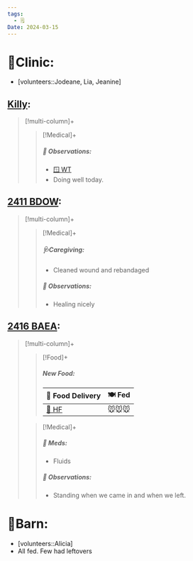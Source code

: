 ```yaml
---
tags:
  - 🗒️
Date: 2024-03-15
---
```


# 🏥Clinic:
- [volunteers::Jodeane, Lia, Jeanine]

## [Killy](../RARE%20Birds/Ed%20Birds/Killy.md):
> [!multi-column]+
>
>> [!Medical]+
>> ##### 🔭 Observations:
>> - [🪟 WT](../Admin/Codes/Window%20time.md)
>> - Doing well today.

## [2411 BDOW](../RARE%20Birds/2411%20BDOW.md):
> [!multi-column]+
>
>> [!Medical]+
>> ##### 🩺Caregiving:
>> - Cleaned wound and rebandaged
>>
>> ##### 🔭 Observations:
>> - Healing nicely

## [2416 BAEA](../RARE%20Birds/2416%20BAEA.md):
> [!multi-column]+
>
>> [!Food]+
>> ##### New Food:
>> |🚚 Food Delivery| 🍽️ Fed|
>> |---|---|
>>|[🫱 HF](../Admin/Codes/Handfed.md)|🐭🐭🐭
>
>> [!Medical]+
>> ##### 💊 Meds:
>> - Fluids
>>
>> ##### 🔭 Observations:
>> - Standing when we came in and when we left.

# 🏡Barn:
- [volunteers::Alicia]
- All fed. Few had leftovers

